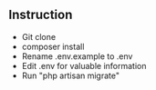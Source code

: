 
## Instruction


- Git clone
- composer install
- Rename .env.example to .env
- Edit .env for valuable information
- Run "php artisan migrate"

